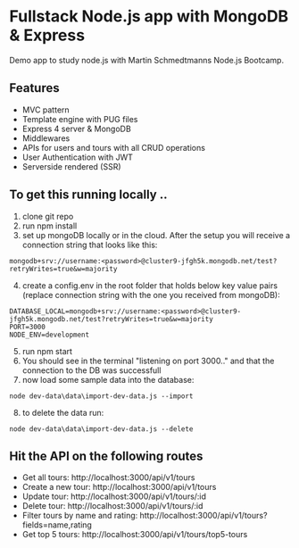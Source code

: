 # Fullstack Node.js app with MongoDB & Express

Demo app to study node.js with Martin Schmedtmanns Node.js Bootcamp.

## Features

- MVC pattern
- Template engine with PUG files
- Express 4 server & MongoDB
- Middlewares
- APIs for users and tours with all CRUD operations
- User Authentication with JWT
- Serverside rendered (SSR)

## To get this running locally ..
1. clone git repo
2. run npm install
3. set up mongoDB locally or in the cloud. After the setup you will receive a connection string that looks like this:

```
mongodb+srv://username:<password>@cluster9-jfgh5k.mongodb.net/test?retryWrites=true&w=majority
```

4. create a config.env in the root folder that holds below key value pairs (replace connection string with the one you received from mongoDB):

```
DATABASE_LOCAL=mongodb+srv://username:<password>@cluster9-jfgh5k.mongodb.net/test?retryWrites=true&w=majority
PORT=3000
NODE_ENV=development
```

5. run npm start
6. You should see in the terminal "listening on port 3000.." and that the connection to the DB was successfull
7. now load some sample data into the database: 

`node dev-data\data\import-dev-data.js --import`

8. to delete the data run: 

`node dev-data\data\import-dev-data.js --delete`

## Hit the API on the following routes

- Get all tours: http://localhost:3000/api/v1/tours
- Create a new tour: http://localhost:3000/api/v1/tours
- Update tour: http://localhost:3000/api/v1/tours/:id
- Delete tour: http://localhost:3000/api/v1/tours/:id
- Filter tours by name and rating: http://localhost:3000/api/v1/tours?fields=name,rating
- Get top 5 tours: http://localhost:3000/api/v1/tours/top5-tours